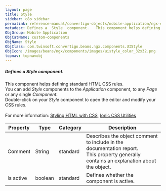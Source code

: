 ```yaml
---
layout: page
title: Style
sidebar: c8o_sidebar
permalink: reference-manual/convertigo-objects/mobile-application/ngx-components/custom-components/style/
metadesc: Defines a  Style  component.   This component helps defining standard HTML CSS rules.  You can add  Style  components to the  Application  component, 
ObjGroup: Mobile Application
ObjCatName: custom-components
ObjName: Style
ObjClass: com.twinsoft.convertigo.beans.ngx.components.UIStyle
ObjIcon: /images/beans/ngx/components/images/uistyle_color_32x32.png
topnav: topnavobj
---
```

##### Defines a <i>Style</i> component. 

This component helps defining standard HTML CSS rules.<br/> You can add <i>Style</i> components to the <i>Application</i> component, to any <i>Page</i> or any single <i>Component</i>.<br/> Double-click on your <i>Style</i> component to open the editor and modify your CSS rules.<br/><br/> For more information: <a href='https://www.w3schools.com/html/html_css.asp' target='_blank'>Styling HTML with CSS</a>, <a href='https://ionicframework.com/docs/layout/css-utilities' target='_blank'>Ionic CSS Utilities</a>

Property | Type | Category | Description
--- | --- | --- | ---
Comment | String | standard | Describes the object comment to include in the documentation report.<br/>This property generally contains an explanation about the object.
Is active | boolean | standard | Defines whether the component is active.<br/>
